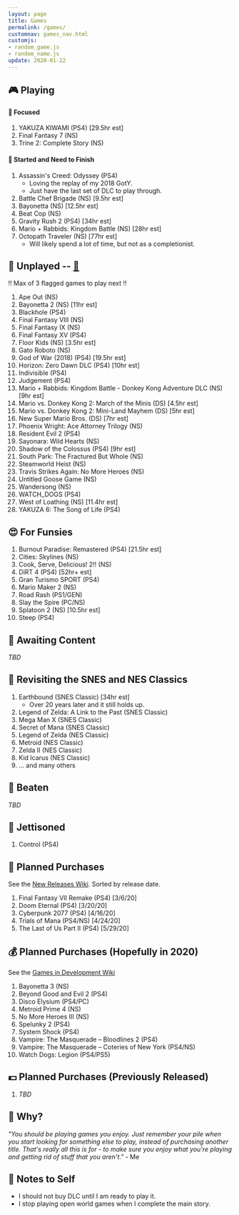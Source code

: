 ```yaml
---
layout: page
title: Games
permalink: /games/
customnav: games_nav.html
customjs:
- random_game.js
- random_name.js
update: 2020-01-22
---
```


<a name='currently-playing'></a>
<!-- playing:start -->

## :video_game: Playing

#### :eyes: Focused

1. YAKUZA KIWAMI (PS4) [29.5hr est]
1. Final Fantasy 7 (NS)
1. Trine 2: Complete Story (NS)

#### :traffic_light: Started and Need to Finish

1. Assassin's Creed: Odyssey (PS4)
   * Loving the replay of my 2018 GotY.
   * Just have the last set of DLC to play through.
1. Battle Chef Brigade (NS) [9.5hr est]
1. Bayonetta (NS) [12.5hr est]
1. Beat Cop (NS)
1. Gravity Rush 2 (PS4) [34hr est]
1. Mario + Rabbids: Kingdom Battle (NS) [28hr est]
1. Octopath Traveler (NS) [77hr est]
   * Will likely spend a lot of time, but not as a completionist.

<!-- playing:end -->
<a name='unplayed'></a>
<!-- unplayed:start -->

## :space_invader: Unplayed -- <a href="javascript: randomGame('unplayed')" id="unplayed-link">:dart:</a>

:bangbang: Max of 3 flagged games to play next :bangbang:

1. Ape Out (NS)
1. Bayonetta 2 (NS) [11hr est]
1. Blackhole (PS4)
1. Final Fantasy VIII (NS)
1. Final Fantasy IX (NS)
1. Final Fantasy XV (PS4)
1. Floor Kids (NS) [3.5hr est]
1. Gato Roboto (NS)
1. God of War (2018) (PS4) [19.5hr est]
1. Horizon: Zero Dawn DLC (PS4) [10hr est]
1. Indivisible (PS4)
1. Judgement (PS4)
1. Mario + Rabbids: Kingdom Battle - Donkey Kong Adventure DLC (NS) [9hr est]
1. Mario vs. Donkey Kong 2: March of the Minis (DS) [4.5hr est]
1. Mario vs. Donkey Kong 2: Mini-Land Mayhem (DS) [5hr est]
1. New Super Mario Bros. (DS) [7hr est]
1. Phoenix Wright: Ace Attorney Trilogy (NS)
1. Resident Evil 2 (PS4)
1. Sayonara: Wild Hearts (NS)
1. Shadow of the Colossus (PS4) [9hr est]
1. South Park: The Fractured But Whole (NS)
1. Steamworld Heist (NS)
1. Travis Strikes Again: No More Heroes (NS)
1. Untitled Goose Game (NS)
1. Wandersong (NS)
1. WATCH_DOGS (PS4)
1. West of Loathing (NS) [11.4hr est]
1. YAKUZA 6: The Song of Life (PS4)

<!-- unplayed:end -->

<a name='for-fun'></a>
<!-- for-fun:start -->

## :heart_eyes: For Funsies
<!-- <a href="javascript: randomGame('for-fun')" id="for-fun-link" title="Random selection" alt="Random selection">:dart:</a>-->

1. Burnout Paradise: Remastered (PS4) [21.5hr est]
1. Cities: Skylines (NS)
1. Cook, Serve, Delicious! 2!! (NS)
1. DiRT 4 (PS4) [52hr+ est]
1. Gran Turismo SPORT (PS4)
1. Mario Maker 2 (NS)
1. Road Rash (PS1/GEN)
1. Slay the Spire (PC/NS)
1. Splatoon 2 (NS) [10.5hr est]
1. Steep (PS4)

<!-- for-fun:end -->

<a name='awaiting-content'></a>
<!-- awaiting-content:start -->

## :calendar: Awaiting Content

_TBD_

<!-- awaiting-content:end -->

<a name='undecided'>
<!-- undecided:start -->

<!-- undecided:end -->

<a name='revisited'></a>
<!-- revisited:start -->

## :repeat: Revisiting the SNES and NES Classics

1. Earthbound (SNES Classic) [34hr est]
   * Over 20 years later and it still holds up.
1. Legend of Zelda: A Link to the Past (SNES Classic)
1. Mega Man X (SNES Classic)
1. Secret of Mana (SNES Classic)
1. Legend of Zelda (NES Classic)
1. Metroid (NES Classic)
1. Zelda II (NES Classic)
1. Kid Icarus (NES Classic)
1. ... and many others

<!-- revisited:end -->

<a name='beaten'></a>
<!-- beaten:start -->

## :checkered_flag: Beaten

_TBD_

<!-- beaten:end -->

<a name='jettisoned'></a>
<!-- jettisoned:start -->

## :rocket: Jettisoned

1. Control (PS4)

<!-- jettisoned:end -->
<a name='planned-purchases'></a>
<!-- planned-purchases:start -->

## :money_with_wings: Planned Purchases 

See the [New Releases Wiki][new-releases]. Sorted by release date.

1. Final Fantasy VII Remake (PS4) [3/6/20]
1. Doom Eternal (PS4) [3/20/20]
1. Cyberpunk 2077 (PS4) [4/16/20]
1. Trials of Mana (PS4/NS) [4/24/20]
1. The Last of Us Part II (PS4) [5/29/20]

## :moneybag: Planned Purchases (Hopefully in 2020)

See the [Games in Development Wiki][games-in-development]

1. Bayonetta 3 (NS)
1. Beyond Good and Evil 2 (PS4)
1. Disco Elysium (PS4/PC)
1. Metroid Prime 4 (NS)
1. No More Heroes III (NS)
1. Spelunky 2 (PS4)
1. System Shock (PS4)
1. Vampire: The Masquerade – Bloodlines 2 (PS4)
1. Vampire: The Masquerade – Coteries of New York (PS4/NS)
1. Watch Dogs: Legion (PS4/PS5)

## :dollar: Planned Purchases (Previously Released)

1. _TBD_

<!-- planned-purchases:end -->

<a name='why'>

## :thought_balloon: Why?

_"You should be playing games you enjoy. Just remember your pile when you start
looking for something else to play, instead of purchasing another title. That's
really all this is for - to make sure you enjoy what you're playing and getting
rid of stuff that you aren't."_ - Me

<a name='notes-to-self'>

## :memo: Notes to Self

+ I should not buy DLC until I am ready to play it.
+ I stop playing open world games when I complete the main story.

[new-releases]: https://en.wikipedia.org/wiki/2020_in_video_gaming#Game_releases
[games-in-development]: https://en.wikipedia.org/wiki/List_of_video_games_in_development
[notes-to-self]: #notes-to-self
[currently-playing]: #currently-playing
[awaiting-content]: #awaiting-content
[undecided]: #undecided
[unplayed]: #unplayed
[beaten]: #beaten
[jettisoned]: #jettisoned
[why]: #why
[for-fun]: #for-fun
[planned-purchases]: #planned-purchases
